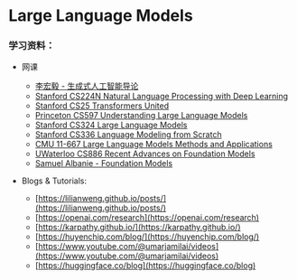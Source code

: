 # Large Language Models

### 学习资料：

* 网课
  * [李宏毅 - 生成式人工智能导论](https://speech.ee.ntu.edu.tw/\~hylee/genai/2024-spring.php)
  * [Stanford CS224N Natural Language Processing with Deep Learning](https://web.stanford.edu/class/cs224n/)
  * [Stanford CS25 Transformers United](https://web.stanford.edu/class/cs25/)
  * [Princeton CS597 Understanding Large Language Models](https://www.cs.princeton.edu/courses/archive/fall22/cos597G/)
  * [Stanford CS324 Large Language Models](https://stanford-cs324.github.io/winter2023/)
  * [Stanford CS336 Language Modeling from Scratch](https://stanford-cs336.github.io/spring2024/index.html#schedule)
  * [CMU 11-667 Large Language Models Methods and Applications](https://cmu-llms.org/)
  * [UWaterloo CS886 Recent Advances on Foundation Models](https://cs.uwaterloo.ca/\~wenhuche/teaching/cs886/)
  * [Samuel Albanie - Foundation Models](https://samuelalbanie.com/teaching/2022-foundation-models)
*   Blogs & Tutorials:

    * [https://lilianweng.github.io/posts/](https://lilianweng.github.io/posts/)
    * [https://openai.com/research](https://openai.com/research)
    * [https://karpathy.github.io/](https://karpathy.github.io/)
    * [https://huyenchip.com/blog/](https://huyenchip.com/blog/)
    * [https://www.youtube.com/@umarjamilai/videos](https://www.youtube.com/@umarjamilai/videos)
    * [https://huggingface.co/blog](https://huggingface.co/blog)


